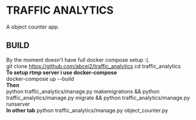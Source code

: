 
# TRAFFIC ANALYTICS

A object counter app.

## BUILD
By the moment doesn't have full docker compose setup :(.  
git clone https://github.com/abcei2/traffic_analytics
cd traffic_analytics  
**To setup rtmp server i use docker-compose**  
docker-compose up --build  
**Then**  
python traffic_analytics/manage.py makemigrations  && python traffic_analytics/manage.py migrate && python traffic_analytics/manage.py runserver  
**In other tab**
python traffic_analytics/manage.py object_counter.py